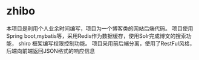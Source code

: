 # zhibo
本项目是利用个人业余时间编写，项目为一个博客类的网站后端代码。
项目使用Spring boot,mybatis等，采用Redis作为数据缓存，使用Solr完成博文的搜索功能， shiro 框架编写权限控制功能。
项目采用前后端分离，使用了RestFul风格，后端向前端返回JSON格式的响应信息
